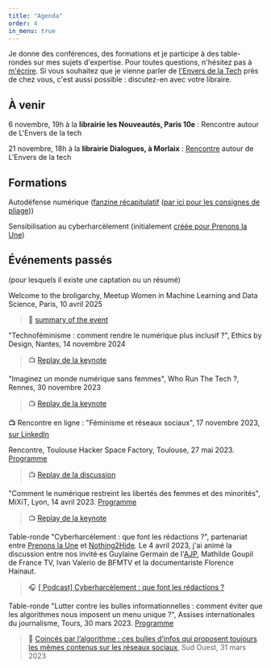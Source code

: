 ```yaml
---
title: "Agenda"
order: 4
in_menu: true
---
```

Je donne des conférences, des formations et je participe à des table-rondes sur mes sujets d'expertise. Pour toutes questions, n'hésitez pas à [m'écrire](https://mathildesaliou.com/contact.html). Si vous souhaitez que je vienne parler de [l'Envers de la Tech](https://editionslesperegrines.fr/fr/books/lenvers-de-la-tech) près de chez vous, c'est aussi possible : discutez-en avec votre libraire.


## À venir

6 novembre, 19h à la **librairie les Nouveautés, Paris 10e** : Rencontre autour de L'Envers de la tech

21 novembre, 18h à la **librairie Dialogues, à Morlaix** : [Rencontre](https://www.dialoguesmorlaix.com/rencontres/42340/) autour de L'Envers de la tech

## Formations

Autodéfense numérique ([fanzine récapitulatif](https://drive.google.com/file/d/1bRpE9bU_jo8q4btFEBLg7dqT-R8_IAt4/view?usp=sharing) ([par ici pour les consignes de pliage](https://www.lumen.dignelesbains.fr/wp-content/uploads/sites/4/2020/05/tutoriel-fanzine.pdf)))

Sensibilisation au cyberharcèlement (initialement [créée pour Prenons la Une](https://prenonslaune.fr/2020/11/cyberharcelement-journaliste/))

## Événements passés
(pour lesquels il existe une captation ou un résumé)

Welcome to the broligarchy, Meetup Women in Machine Learning and Data Science, Paris, 10 avril 2025 
>  📰 [summary of the event](https://wimlds-paris.medium.com/53-women-in-machine-learning-and-data-science-online-convex-reinforcement-learning-ai-4cb4db5f8d7f)

"Technoféminisme : comment rendre le numérique plus inclusif ?", Ethics by Design, Nantes, 14 novembre 2024
> 📺 [Replay de la keynote](https://peertube.designersethiques.org/w/9bc2ad1f-6ec7-45d7-bc01-5c5175ffe107)

"Imaginez un monde numérique sans femmes", Who Run The Tech ?, Rennes, 30 novembre 2023
> 📺 [Replay de la keynote](https://www.youtube.com/watch?v=YCMqfBk4amU&list=PL4MHvaRnrWwEVqeo6Jeqt9_iLeP5thCWe&index=1)

📺 Rencontre en ligne : "Féminisme et réseaux sociaux", 17 novembre 2023, [sur LinkedIn](https://www.linkedin.com/events/liveif-minismeetr-seauxsociaux7111342439524618240/comments/)

Rencontre, Toulouse Hacker Space Factory, Toulouse, 27 mai 2023. [Programme](https://www.thsf.net/)
> 📺 [Replay de la discussion](https://video.audiovisuel-participatif.org/w/2GN92kMcfP47j1YymjADPy)

"Comment le numérique restreint les libertés des femmes et des minorités", MiXiT, Lyon, 14 avril 2023. [Programme](https://mixitconf.org/2023)
> 📺 [Replay de la keynote](https://mixitconf.org/2023/comment-le-numerique-limite-les-libertes-des-femmes-et-des-minorites)

Table-ronde "Cyberharcèlement : que font les rédactions ?", partenariat entre [Prenons la Une](https://prenonslaune.fr/) et [Nothing2Hide](https://nothing2hide.org/fr/).
Le 4 avril 2023, j'ai animé la discussion entre nos invité·es Guylaine Germain de l'[AJP](https://www.ajp.be/), Mathilde Goupil de France TV, Ivan Valerio de BFMTV et la documentariste Florence Hainaut.
> 🎧 [[ Podcast] Cyberharcèlement : que font les rédactions ?](https://prenonslaune.fr/2023/04/podcast-cyberharcelement-que-font-les-redactions/)

Table-ronde "Lutter contre les bulles informationnelles : comment éviter que les algorithmes nous imposent un menu unique ?", Assises internationales du journalisme, Tours, 30 mars 2023. [Programme](https://journalisme.com/tours/programmation-assises-de-tours/)
> 📰 [Coincés par l’algorithme : ces bulles d’infos qui proposent toujours les mêmes contenus sur les réseaux sociaux](https://www.sudouest.fr/economie/reseaux-sociaux/coinces-par-l-algorithme-bulles-d-infos-qui-proposent-toujours-les-memes-contenus-sur-les-reseaux-sociaux-14636537.php), Sud Ouest, 31 mars 2023 